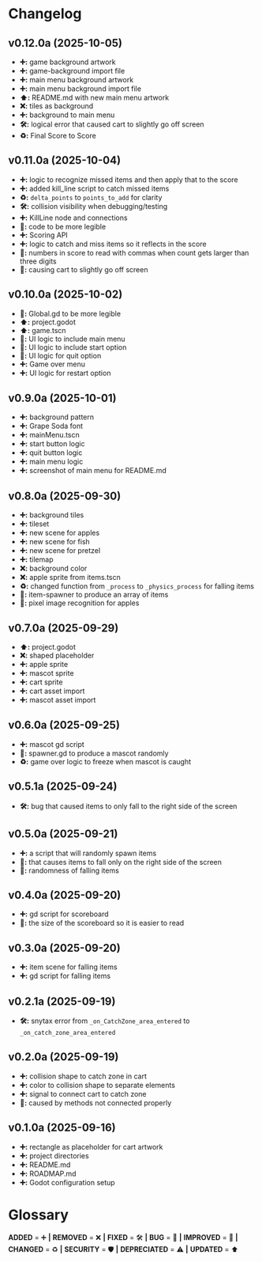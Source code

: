# Changelog

## v0.12.0a (2025-10-05)

- **➕:** game background artwork
- **➕:** game-background import file
- **➕:** main menu background artwork
- **➕:** main menu background import file
- **⬆️:** README.md with new main menu artwork
- **❌:** tiles as background
- **➕:** background to main menu
- **🛠️:** logical error that caused cart to slightly go off screen
- **♻️:** Final Score to Score

## v0.11.0a (2025-10-04)

- **➕:** logic to recognize missed items and then apply that to the score
- **➕:** added kill_line script to catch missed items
- **♻️:** ```delta_points``` to ```points_to_add``` for clarity
- **🛠️:** collision visibility when debugging/testing
- **➕:** KillLine node and connections
- **🚀:** code to be more legible
- **➕:** Scoring API
- **➕:** logic to catch and miss items so it reflects in the score
- **🚀:** numbers in score to read with commas when count gets larger than three digits
- **🐞:** causing cart to slightly go off screen

## v0.10.0a (2025-10-02)

- **🚀:** Global.gd to be more legible
- **⬆️:** project.godot
- **⬆️:** game.tscn
- **🚀:** UI logic to include main menu
- **🚀:** UI logic to include start option
- **🚀:** UI logic for quit option
- **➕:** Game over menu
- **➕:** UI logic for restart option

## v0.9.0a (2025-10-01)

- **➕:** background pattern
- **➕:** Grape Soda font
- **➕:** mainMenu.tscn
- **➕:** start button logic
- **➕:** quit button logic
- **➕:** main menu logic
- **➕:** screenshot of main menu for README.md

## v0.8.0a (2025-09-30)

- **➕:** background tiles
- **➕:** tileset
- **➕:** new scene for apples
- **➕:** new scene for fish
- **➕:** new scene for pretzel
- **➕:** tilemap
- **❌:** background color
- **❌:** apple sprite from items.tscn
- **♻️:** changed function from ```_process``` to ```_physics_process``` for falling items
- **🚀:** item-spawner to produce an array of items
- **🚀:** pixel image recognition for apples

## v0.7.0a (2025-09-29)

- **⬆️:** project.godot
- **❌:** shaped placeholder
- **➕:** apple sprite
- **➕:** mascot sprite
- **➕:** cart sprite
- **➕:** cart asset import
- **➕:** mascot asset import

## v0.6.0a (2025-09-25)

- **➕:** mascot gd script
- **🚀:** spawner.gd to produce a mascot randomly
- **♻️:** game over logic to freeze when mascot is caught

## v0.5.1a (2025-09-24)

- **🛠️:** bug that caused items to only fall to the right side of the screen

## v0.5.0a (2025-09-21)

- **➕:** a script that will randomly spawn items
- **🐞:** that causes items to fall only on the right side of the screen
- **🚀:** randomness of falling items

## v0.4.0a (2025-09-20)

- **➕:** gd script for scoreboard
- **🚀:** the size of the scoreboard so it is easier to read

## v0.3.0a (2025-09-20)

- **➕:** item scene for falling items
- **➕:** gd script for falling items

## v0.2.1a (2025-09-19)

- **🛠️:** snytax error from ```_on_CatchZone_area_entered``` to ```_on_catch_zone_area_entered```

## v0.2.0a (2025-09-19)

- **➕:** collision shape to catch zone in cart
- **➕:** color to collision shape to separate elements
- **➕:** signal to connect cart to catch zone
- **🐞:** caused by methods not connected properly


## v0.1.0a (2025-09-16)

- **➕:** rectangle as placeholder for cart artwork
- **➕:** project directories
- **➕:** README.md
- **➕:** ROADMAP.md
- **➕:** Godot configuration setup

# Glossary

**ADDED** = ➕ **|**
**REMOVED** = ❌ **|**
**FIXED** = 🛠️ **|**
**BUG** = 🐞 **|**
**IMPROVED** = 🚀 **|**
**CHANGED** = ♻️ **|**
**SECURITY** = 🛡️ **|**
**DEPRECIATED** = ⚠️ **|**
**UPDATED** = ⬆️
